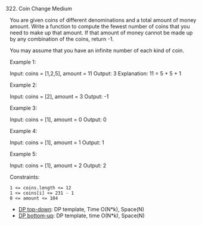 322. Coin Change
Medium

You are given coins of different denominations and a total amount of money amount. Write a function to compute the fewest number of coins that you need to make up that amount. If that amount of money cannot be made up by any combination of the coins, return -1.

You may assume that you have an infinite number of each kind of coin.

 

Example 1:

Input: coins = [1,2,5], amount = 11
Output: 3
Explanation: 11 = 5 + 5 + 1

Example 2:

Input: coins = [2], amount = 3
Output: -1

Example 3:

Input: coins = [1], amount = 0
Output: 0

Example 4:

Input: coins = [1], amount = 1
Output: 1

Example 5:

Input: coins = [1], amount = 2
Output: 2

 

Constraints:

    1 <= coins.length <= 12
    1 <= coins[i] <= 231 - 1
    0 <= amount <= 104

- [DP top-down](./solution-topdown.py): DP template, Time O(N*k), Space(N)
- [DP bottom-up](./solution-bottomup.py): DP template, time O(N*k), Space(N)

